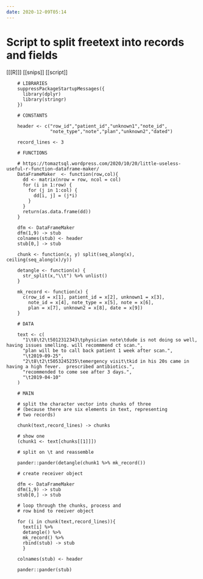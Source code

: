 ```yaml
---
date: 2020-12-09T05:14
---
```


# Script to split freetext into records and fields

[[[R]]]
[[snips]]
[[script]]

		# LIBRARIES
		suppressPackageStartupMessages({
		  library(dplyr)
		  library(stringr)
		})

		# CONSTANTS

		header <- c("row_id","patient_id","unknown1","note_id",
		            "note_type","note","plan","unknown2","dated")

		record_lines <- 3

		# FUNCTIONS

		# https://tomaztsql.wordpress.com/2020/10/20/little-useless-useful-r-function-dataframe-maker/
		DataFrameMaker  <- function(row,col){
		  dd <- matrix(nrow = row, ncol = col)
		  for (i in 1:row) {
		    for (j in 1:col) {
		      dd[i, j] = (j*i)
		    }
		  }
		  return(as.data.frame(dd))
		}

		dfm <- DataFrameMaker
		dfm(1,9) -> stub
		colnames(stub) <- header
		stub[0,] -> stub

		chunk <- function(x, y) split(seq_along(x), ceiling(seq_along(x)/y))

		detangle <- function(x) {
		  str_split(x,"\\t") %>% unlist()
		}

		mk_record <- function(x) {
		  c(row_id = x[1], patient_id = x[2], unknown1 = x[3],
		    note_id = x[4], note_type = x[5], note = x[6],
		    plan = x[7], unknown2 = x[8], date = x[9])
		}

		# DATA

		text <- c(
		  "1\t8\t2\t5012312343\tphysician note\tdude is not doing so well, having issues smelling. will recommmend ct scan.",
		  "plan will be to call back patient 1 week after scan.",
		  "\t2019-09-25",
		  "2\t8\t2\t5053245235\temergency visit\tkid in his 20s came in having a high fever.  prescribed antibiotics.",
		  "recommended to come see after 3 days.",
		  "\t2019-04-10"
		)

		# MAIN

		# split the character vector into chunks of three
		# (because there are six elements in text, representing
		# two records)

		chunk(text,record_lines) -> chunks

		# show one
		(chunk1 <- text[chunks[[1]]])

		# split on \t and reassemble

		pander::pander(detangle(chunk1 %>% mk_record())

		# create receiver object

		dfm <- DataFrameMaker
		dfm(1,9) -> stub
		stub[0,] -> stub

		# loop through the chunks, process and
		# row bind to reeiver object

		for (i in chunk(text,record_lines)){
		  text[i] %>%
		  detangle() %>%
		  mk_record() %>%
		  rbind(stub) -> stub
		  }

		colnames(stub) <- header

		pander::pander(stub)
